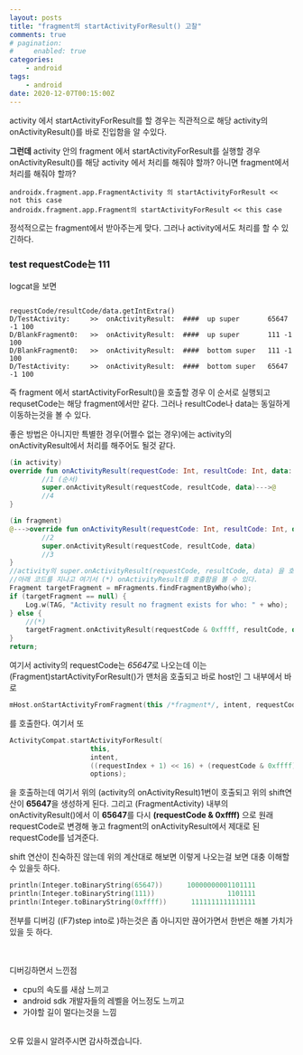 ```yaml
---
layout: posts
title: "fragment의 startActivityForResult() 고찰"
comments: true
# pagination:
#     enabled: true
categories:
    - android
tags:
    - android
date: 2020-12-07T00:15:00Z
---
```


activity 에서 startActivityForResult를 할 경우는 직관적으로 해당 activity의 onActivityResult()를 바로 진입함을 알 수있다.

**그런데** activity 안의 fragment 에서 startActivityForResult를 실행할 경우 onActivityResult()를 해당 activity 에서 처리를 해줘야 할까? 아니면 fragment에서 처리를 해줘야 할까?

    androidx.fragment.app.FragmentActivity 의 startActivityForResult << not this case
    androidx.fragment.app.Fragment의 startActivityForResult << this case


정석적으로는 fragment에서 받아주는게 맞다. 그러나 activity에서도 처리를 할 수 있긴하다.

### test requestCode는 111

logcat을 보면   

                                                                    requestCode/resultCode/data.getIntExtra()
    D/TestActivity:     >>  onActivityResult:  ####  up super       65647 -1 100  
    D/BlankFragment0:   >>  onActivityResult:  ####  up super       111 -1 100
    D/BlankFragment0:   >>  onActivityResult:  ####  bottom super   111 -1 100 
    D/TestActivity:     >>  onActivityResult:  ####  bottom super   65647 -1 100 

즉 fragment 에서 startActivityForResult()을 호출할 경우 이 순서로 실행되고 requsetCode는 해당 fragment에서만 같다. 그러나 resultCode나 data는 동일하게 이동하는것을 볼 수 있다. 

좋은 방법은 아니지만 특별한 경우(어쩔수 없는 경우)에는 activity의 onActivityResult에서 처리를 해주어도 될것 같다.

```kotlin
(in activity)
override fun onActivityResult(requestCode: Int, resultCode: Int, data: Intent?){
        //1 (순서)
        super.onActivityResult(requestCode, resultCode, data)--->@
        //4
}

(in fragment)
@--->override fun onActivityResult(requestCode: Int, resultCode: Int, data: Intent?){
        //2
        super.onActivityResult(requestCode, resultCode, data)
        //3
}
//activity의 super.onActivityResult(requestCode, resultCode, data) 을 호출하면 
//아래 코드를 지나고 여기서 (*) onActivityResult를 호출함을 볼 수 있다.
Fragment targetFragment = mFragments.findFragmentByWho(who);
if (targetFragment == null) {
    Log.w(TAG, "Activity result no fragment exists for who: " + who);
} else {
    //(*)
    targetFragment.onActivityResult(requestCode & 0xffff, resultCode, data);
}
return;
```


여기서 activity의 requestCode는 *65647*로 나오는데 이는 (Fragment)startActivityForResult()가 맨처음 호출되고 바로 host인 그 내부에서 바로 
```kotlin
mHost.onStartActivityFromFragment(this /*fragment*/, intent, requestCode, options);
```

를 호출한다. 여기서 또

```kotlin
ActivityCompat.startActivityForResult(
                    this, 
                    intent, 
                    ((requestIndex + 1) << 16) + (requestCode & 0xffff), 
                    options);
```


을 호출하는데 여기서 위의 (activity의 onActivityResult)1번이 호출되고 위의 shift연산이 **65647**을 생성하게 된다. 그리고 (FragmentActivity) 내부의 onActivityResult()에서 이 **65647**를 다시 **(requestCode & 0xffff)** 으로 원래 requestCode로 변경해 놓고 fragment의 onActivityResult에서 제대로 된 requestCode를 넘겨준다.



shift 연산이 친숙하진 않는데 위의 계산대로 해보면 이렇게 나오는걸 보면 대충 이해할 수 있을듯 하다. 
```kotlin
println(Integer.toBinaryString(65647))      10000000001101111
println(Integer.toBinaryString(111))                  1101111
println(Integer.toBinaryString(0xffff))      1111111111111111
```



전부를 디버깅 ((F7)step into로 )하는것은 좀 아니지만 끊어가면서 한번은 해볼 가치가 있을 듯 하다.



<br><br>
디버깅하면서 느낀점

 - cpu의 속도를 새삼 느끼고
 - android sdk 개발자들의 레벨을 어느정도 느끼고
 - 가야할 길이 멀다는것을 느낌


<br>
오류 있을시 알려주시면 감사하겠습니다.
